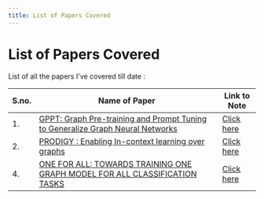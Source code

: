 ```yaml
---
title: List of Papers Covered
---
```


# List of Papers Covered

List of all the papers I've covered till date :

| S.no. | Name of Paper | Link to Note |
| ----- | ------------- | ------------ |
| 1. | [GPPT: Graph Pre-training and Prompt Tuning to Generalize Graph Neural Networks](https://dl.acm.org/doi/abs/10.1145/3534678.3539249) | [Click here](1-icl-over-graphs-GPPT.md) |
| 2. | [PRODIGY : Enabling In-context learning over graphs](https://arxiv.org/abs/2305.12600) | [Click here](2-icl-over-graphs-PRODIGY.md) |
| 4. | [ONE FOR ALL: TOWARDS TRAINING ONE GRAPH MODEL FOR ALL CLASSIFICATION TASKS](https://arxiv.org/pdf/2310.00149v1.pdf) | [Click here](3-one-for-all-ofa.md) |
